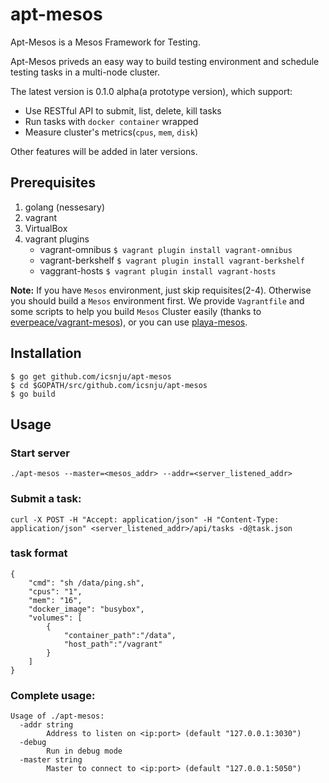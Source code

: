 # apt-mesos

Apt-Mesos is a Mesos Framework for Testing. 

Apt-Mesos priveds an easy way to build testing environment and schedule testing tasks in a multi-node cluster.

The latest version is 0.1.0 alpha(a prototype version), which support:
* Use RESTful API to submit, list, delete, kill tasks
* Run tasks with `docker container` wrapped
* Measure cluster's metrics(`cpus`, `mem`, `disk`)

Other features will be added in later versions.

## Prerequisites
1. golang (nessesary)
2. vagrant
3. VirtualBox
4. vagrant plugins
	* vagrant-omnibus `$ vagrant plugin install vagrant-omnibus`
	* vagrant-berkshelf `$ vagrant plugin install vagrant-berkshelf`
	* vaggrant-hosts `$ vagrant plugin install vagrant-hosts`

**Note:** If you have `Mesos` environment, just skip requisites(2-4). Otherwise you should build a `Mesos` environment first. We provide `Vagrantfile` and some scripts to help you build `Mesos` Cluster easily (thanks to [everpeace/vagrant-mesos](https://github.com/everpeace/vagrant-mesos)), or you can use [playa-mesos](https://github.com/mesosphere/playa-mesos).

## Installation

```
$ go get github.com/icsnju/apt-mesos
$ cd $GOPATH/src/github.com/icsnju/apt-mesos
$ go build
```

## Usage

### Start server

```
./apt-mesos --master=<mesos_addr> --addr=<server_listened_addr>
```

### Submit a task:

```
curl -X POST -H "Accept: application/json" -H "Content-Type: application/json" <server_listened_addr>/api/tasks -d@task.json 
```

### task format

```
{
    "cmd": "sh /data/ping.sh",
    "cpus": "1",
    "mem": "16",
    "docker_image": "busybox",
    "volumes": [
        {
            "container_path":"/data",
            "host_path":"/vagrant"
        }
    ]
}
```

### Complete usage:

```
Usage of ./apt-mesos:
  -addr string
    	Address to listen on <ip:port> (default "127.0.0.1:3030")
  -debug
    	Run in debug mode
  -master string
    	Master to connect to <ip:port> (default "127.0.0.1:5050")
``` 

